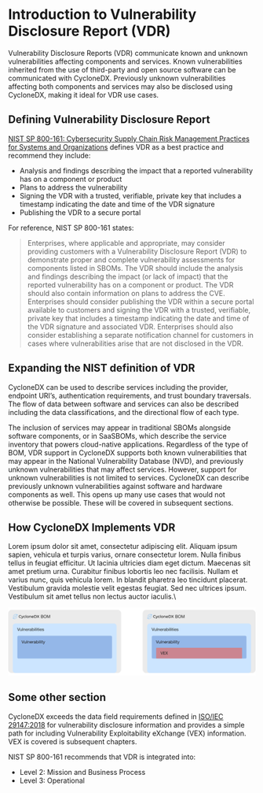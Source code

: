 # Introduction to Vulnerability Disclosure Report (VDR)

Vulnerability Disclosure Reports (VDR) communicate known and unknown vulnerabilities affecting components and services.
Known vulnerabilities inherited from the use of third-party and open source software can be communicated with CycloneDX.
Previously unknown vulnerabilities affecting both components and services may also be disclosed using CycloneDX, making 
it ideal for VDR use cases.

## Defining Vulnerability Disclosure Report

[NIST SP 800-161: Cybersecurity Supply Chain Risk Management Practices for Systems and Organizations](https://csrc.nist.gov/publications/detail/sp/800-161/rev-1/final)
defines VDR as a best practice and recommend they include:

* Analysis and findings describing the impact that a reported vulnerability has on a component or product
* Plans to address the vulnerability
* Signing the VDR with a trusted, verifiable, private key that includes a timestamp indicating the date and time of the VDR signature
* Publishing the VDR to a secure portal

For reference, NIST SP 800-161 states:

> Enterprises, where applicable and appropriate, may consider providing customers with a Vulnerability Disclosure Report
(VDR) to demonstrate proper and complete vulnerability assessments for components listed in SBOMs.
The VDR should include the analysis and findings describing the impact (or lack of impact) that the
reported vulnerability has on a component or product. The VDR should also contain information on plans
to address the CVE. Enterprises should consider publishing the VDR within a secure portal available to
customers and signing the VDR with a trusted, verifiable, private key that includes a timestamp indicating
the date and time of the VDR signature and associated VDR. Enterprises should also consider establishing
a separate notification channel for customers in cases where vulnerabilities arise that are not disclosed in
the VDR.


## Expanding the NIST definition of VDR
CycloneDX can be used to describe services including the provider, endpoint URI’s, authentication requirements, and 
trust boundary traversals. The flow of data between software and services can also be described including the data 
classifications, and the directional flow of each type.

The inclusion of services may appear in traditional SBOMs alongside software components, or in SaaSBOMs, which describe 
the service inventory that powers cloud-native applications. Regardless of the type of BOM, VDR support in CycloneDX
supports both known vulnerabilities that may appear in the National Vulnerability Database (NVD), and previously unknown
vulnerabilities that may affect services. However, support for unknown vulnerabilities is not limited to services. 
CycloneDX can describe previously unknown vulnerabilities against software and hardware components as well. This opens 
up many use cases that would not otherwise be possible. These will be covered in subsequent sections.

## How CycloneDX Implements VDR
Lorem ipsum dolor sit amet, consectetur adipiscing elit. Aliquam ipsum sapien, vehicula et turpis varius, ornare consectetur lorem. Nulla finibus tellus in feugiat efficitur. Ut lacinia ultricies diam eget dictum. Maecenas sit amet pretium urna. Curabitur finibus lobortis leo nec facilisis. Nullam et varius nunc, quis vehicula lorem. In blandit pharetra leo tincidunt placerat. Vestibulum gravida molestie velit egestas feugiat. Sed nec ultrices ipsum. Vestibulum sit amet tellus non lectus auctor iaculis.\

![VDR+VEX-BOM-Cascade.png](images/VDR+VEX-BOM-Cascade.svg)

## Some other section
CycloneDX exceeds the data field requirements defined in [ISO/IEC 29147:2018](https://www.iso.org/standard/72311.html)
for vulnerability disclosure information and provides a simple path for including Vulnerability Exploitability eXchange
(VEX) information. VEX is covered is subsequent chapters.

NIST SP 800-161 recommends that VDR is integrated into:
* Level 2: Mission and Business Process
* Level 3: Operational

<div style="page-break-after: always; visibility: hidden">
\newpage
</div>